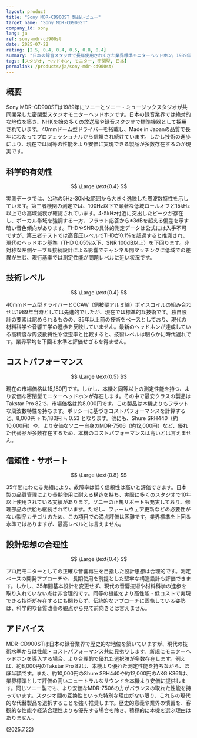 ```yaml
---
layout: product
title: "Sony MDR-CD900ST 製品レビュー"
target_name: "Sony MDR-CD900ST"
company_id: sony
lang: ja
ref: sony-mdr-cd900st
date: 2025-07-22
rating: [2.5, 0.4, 0.4, 0.5, 0.8, 0.4]
summary: "日本の録音スタジオで長年使用されてきた業界標準モニターヘッドホン。1989年の発売以来プロに信頼されていますが、性能とコストパフォーマンスは現代の基準から大きく取り残されています。"
tags: [スタジオ, ヘッドホン, モニター, 密閉型, 日本]
permalink: /products/ja/sony-mdr-cd900st/
---
```

## 概要

Sony MDR-CD900STは1989年にソニーとソニー・ミュージックスタジオが共同開発した密閉型スタジオモニターヘッドホンです。日本の録音業界では絶対的な地位を築き、NHKを始め多くの放送局や録音スタジオで標準機器として採用されています。40mmドーム型ドライバーを搭載し、Made in Japanの品質で長年にわたってプロフェッショナルから信頼され続けています。しかし技術の進歩により、現在では同等の性能をより安価に実現できる製品が多数存在するのが現実です。

## 科学的有効性

$$ \Large \text{0.4} $$

実測データでは、公称の5Hz-30kHz範囲から大きく逸脱した周波数特性を示しています。第三者機関の測定では、100Hz以下で顕著な低域ロールオフと15kHz以上での高域減衰が確認されています。4-5kHz付近に突出したピークが存在し、ボーカル帯域を強調する一方、フラット応答から±3dBを超える偏差を示す暗い音色傾向があります。THDやSNRの具体的測定データは公式には入手不可ですが、第三者テストでは高音圧レベルでTHDが0.1%を超過すると推測され、現代のヘッドホン基準（THD 0.05%以下、SNR 100dB以上）を下回ります。非対称な左側ケーブル接続設計による影響でチャンネル間マッチングに低域での差異が生じ、現行基準では測定性能が問題レベルに近い状況です。

## 技術レベル

$$ \Large \text{0.4} $$

40mmドーム型ドライバーとCCAW（銅被覆アルミ線）ボイスコイルの組み合わせは1989年当時としては先進的でしたが、現在では標準的な技術です。独自設計の要素は認められるものの、35年以上前の技術をベースとしており、現代の材料科学や音響工学の進歩を反映していません。最新のヘッドホンが達成している高精度な周波数特性や低歪率と比較すると、技術レベルは明らかに時代遅れです。業界平均を下回る水準と評価せざるを得ません。

## コストパフォーマンス

$$ \Large \text{0.5} $$

現在の市場価格は15,180円です。しかし、本機と同等以上の測定性能を持つ、より安価な密閉型モニターヘッドホンが存在します。その中で最安クラスの製品はTakstar Pro 82で、市場価格は約8,000円です。この製品は本機よりもフラットな周波数特性を持ちます。ポリシーに基づきコストパフォーマンスを計算すると、8,000円 ÷ 15,180円 ≒ 0.53 となります。他にも、Shure SRH440（約10,000円）や、より安価なソニー自身のMDR-7506（約12,000円）など、優れた代替品が多数存在するため、本機のコストパフォーマンスは高いとは言えません。

## 信頼性・サポート

$$ \Large \text{0.8} $$

35年間にわたる実績により、故障率は低く信頼性は高いと評価できます。日本製の品質管理により長期使用に耐える構造を持ち、実際に多くのスタジオで10年以上使用されている実績があります。ソニーの正規サポートも充実しており、修理部品の供給も継続されています。ただし、ファームウェア更新などの必要性がない製品カテゴリのため、この項目での満点評価は困難です。業界標準を上回る水準ではありますが、最高レベルとは言えません。

## 設計思想の合理性

$$ \Large \text{0.4} $$

プロ用モニターとしての正確な音響再生を目指した設計思想は合理的です。測定ベースの開発アプローチや、長期使用を前提とした堅牢な構造設計も評価できます。しかし、35年間基本設計を変更せず、現代の音響技術や材料科学の進歩を取り入れていない点は非合理的です。同等の機能をより高性能・低コストで実現できる技術が存在するにも関わらず、伝統的なアプローチに固執している姿勢は、科学的な音質改善の観点から見て前向きとは言えません。

## アドバイス

MDR-CD900STは日本の録音業界で歴史的な地位を築いていますが、現代の技術水準からは性能・コストパフォーマンス共に見劣りします。新規にモニターヘッドホンを導入する場合、より合理的で優れた選択肢が多数存在します。例えば、約8,000円のTakstar Pro 82は、本機より優れた測定性能を持ちながら、ほぼ半額です。また、約10,000円のShure SRH440や約12,000円のAKG K361は、業界標準として評価の高いニュートラルなサウンドを本機より安価に提供します。同じソニー製でも、より安価なMDR-7506の方がバランスの取れた性能を持っています。スタジオ間の互換性といった特別な理由がない限り、これらの現代的な代替製品を選択することを強く推奨します。歴史的意義や業界の慣習を、客観的な性能や経済合理性よりも優先する場合を除き、積極的に本機を選ぶ理由はありません。

(2025.7.22)
